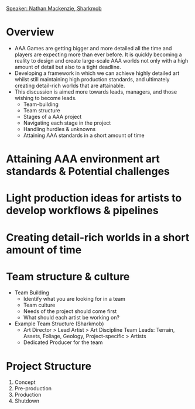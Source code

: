 [Speaker: Nathan Mackenzie, Sharkmob](https://www.artstation.com/nathanmackenzie)

# Overview
- AAA Games are getting bigger and more detailed all the time and players are expecting more than ever before. It is quickly becoming a reality to design and create large-scale AAA worlds not only with a high amount of detail but also to a tight deadline.
- Developing a framework in which we can achieve highly detailed art whilst still maintaining high production standards, and ultimately creating detail-rich worlds that are attainable.
- This discussion is aimed more towards leads, managers, and those wishing to become leads.
  - Team-building
  - Team structure
  - Stages of a AAA project
  - Navigating each stage in the project
  - Handling hurdles & unknowns
  - Attaining AAA standards in a short amount of time

# Attaining AAA environment art standards & Potential challenges

# Light production ideas for artists to develop workflows & pipelines

# Creating detail-rich worlds in a short amount of time

# Team structure & culture
- Team Building
  - Identify what you are looking for in a team
  - Team culture
  - Needs of the project should come first
  - What should each artist be working on?
- Example Team Structure (Sharkmob)
  - Art Director > Lead Artist > Art Discipline Team Leads: Terrain, Assets, Foliage, Geology, Project-specific > Artists
  - Dedicated Producer for the team

# Project Structure
1. Concept
2. Pre-production
3. Production
4. Shutdown
